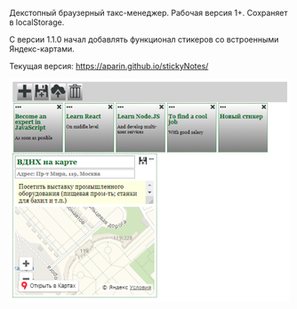 ﻿﻿Декстопный браузерный такс-менеджер. Рабочая версия 1+. 
Сохраняет в localStorage.

С версии 1.1.0 начал добавлять функционал стикеров со встроенными Яндекс-картами.

Текущая версия: https://aparin.github.io/stickyNotes/

![](https://raw.githubusercontent.com/Aparin/stickyNotes/master/img/screenshort.png)

